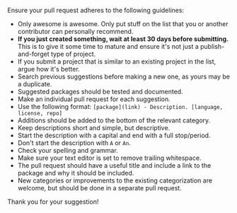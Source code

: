 Ensure your pull request adheres to the following guidelines:

- Only awesome is awesome. Only put stuff on the list that you or another
  contributor can personally recommend.
- **If you just created something, wait at least 30 days before submitting.**
  This is to give it some time to mature and ensure it's not just a
  publish-and-forget type of project.
- If you submit a project that is similar to an existing project in the list,
  argue how it's better.
- Search previous suggestions before making a new one, as yours may be a
  duplicate.
- Suggested packages should be tested and documented.
- Make an individual pull request for each suggestion.
- Use the following format:
  `[package](link) - Description. [language, license, repo]`
- Additions should be added to the bottom of the relevant category.
- Keep descriptions short and simple, but descriptive.
- Start the description with a capital and end with a full stop/period.
- Don't start the description with `A` or `An`.
- Check your spelling and grammar.
- Make sure your text editor is set to remove trailing whitespace.
- The pull request should have a useful title and include a link to the package
  and why it should be included.
- New categories or improvements to the existing categorization are welcome,
  but should be done in a separate pull request.

Thank you for your suggestion!
